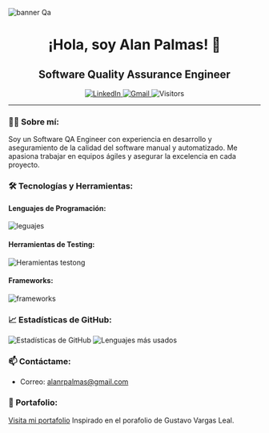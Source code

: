 <p align="center">
 
![banner Qa](https://github.com/user-attachments/assets/6af031a1-1065-4c9b-8481-aa7ad7772b7d)

</p>

<h1 align="center">¡Hola, soy Alan Palmas! 👋</h1>
<h2 align="center">Software Quality Assurance Engineer</h2>

<p align="center">
  <a href="https://www.linkedin.com/in/alanpalmas/">
    <img src="https://img.shields.io/badge/-LinkedIn-%230077B5?style=flat&logo=linkedin&logoColor=white" alt="LinkedIn" />
  </a>
  <a href="mailto:alanrpalmas@gmail.com">
    <img src="https://img.shields.io/badge/-Gmail-%23D14836?style=flat&logo=gmail&logoColor=white" alt="Gmail" />
  </a>
  <img src="https://visitor-badge.laobi.icu/badge?page_id=alanpalmas" alt="Visitors" />
</p>

---

### 👨‍💻 Sobre mí:
Soy un Software QA Engineer con experiencia en desarrollo y aseguramiento de la calidad del software manual y automatizado. Me apasiona trabajar en equipos ágiles y asegurar la excelencia en cada proyecto.

### 🛠 Tecnologías y Herramientas:

#### Lenguajes de Programación:

![leguajes](https://github.com/user-attachments/assets/b4e00fad-c56c-4d56-b344-8444a6ac7dbf)


#### Herramientas de Testing:

![Heramientas testong](https://github.com/user-attachments/assets/97a140c9-71c0-4ce2-8a97-bedcdb209b44)

#### Frameworks:
![frameworks](https://github.com/user-attachments/assets/edd2fafe-6bad-43e0-971a-e14c723fa5f0)

### 📈 Estadísticas de GitHub:
![Estadísticas de GitHub](https://github-readme-stats.vercel.app/api?username=alanpalmas&show_icons=true&theme=graywhite)
![Lenguajes más usados](https://github-readme-stats.vercel.app/api/top-langs/?username=alanpalmas&layout=compact&theme=graywhite)

### 📫 Contáctame:
- Correo: [alanrpalmas@gmail.com](mailto:alanrpalmas@gmail.com)

### 📁 Portafolio:
[Visita mi portafolio](https://alanpalmas.github.io/) Inspirado en el porafolio de Gustavo Vargas Leal.
